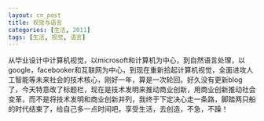 ```yaml
---
layout: cn_post
title: 视觉与语言
categories: [生活, 2011]
tags: [生活, 视觉, 语言]
---
```


从毕业设计中计算机视觉，以microsoft和计算机为中心，到自然语言处理，以google，facebooker和互联网为中心，到现在重新拾起计算机视觉，全面进攻人工智能等未来社会的技术核心，刚好一年，算是一次轮回。好久没有更新blog了，今天特意改了标题栏，现在是技术发明来推动商业创新，用商业创新推动社会变革，而不是将技术发明和商业创新并列，我终于下定决心走一条路，脚踏两只船的时代结束了，给自己多一点时间吧，享受生活，去创造，不急，不躁！


